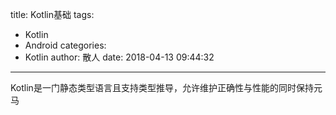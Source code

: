 title: Kotlin基础
tags:
  - Kotlin
  - Android
categories:
  - Kotlin
author: 散人
date: 2018-04-13 09:44:32
---

Kotlin是一门静态类型语言且支持类型推导，允许维护正确性与性能的同时保持元马

<!--stackedit_data:
eyJoaXN0b3J5IjpbLTEzMjE5MzgyMjcsMTg4NDE3MDg3MF19
-->